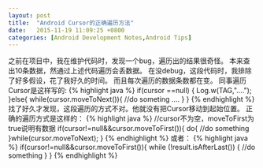 ```yaml
---
layout: post
title:  "Android Cursor的正确遍历方法"
date:   2015-11-19 11:09:25 +0800
categories: [Android Development Notes,Android Tips]
---
```

之前在项目中，我在维护代码时，发现一个bug，遍历出的结果很奇怪。
本来查出10条数据，然通过上述代码遍历会丢数据。
在没debug，这段代码时，我排除了好多假设，花了我好久的时间。
而且每次遍历的数据条数都在变。
同事遍历Cursor是这样写的:
{% highlight java %}
if(cursor ==null) {
	Log.w(TAG,"....");
}else{
	while(cursor.moveToNext()){
		//do someting ....
	}
}
{% endhighlight %}
找了好久才发现，这段遍历的方式不对。他就没有把Cursor移动到起始位置。
正确的遍历方式是这样的：
{% highlight java %}
//cursor不为空，moveToFirst为true说明有数据
if(cursor!=null&&cursor.moveToFirst()){
	do{
		//do something
	}while(cursor.moveToNext);
}
{% endhighlight %}
或者：
{% highlight java %}
if(cursor!=null&&cursor.moveToFirst()){
	while (!result.isAfterLast()) {
		//do something
	}
}
{% endhighlight %}